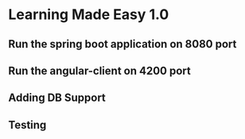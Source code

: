 # Learning Made Easy 1.0

## Run the spring boot application on 8080 port
## Run the angular-client on 4200 port

## Adding DB Support

## Testing


